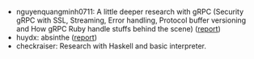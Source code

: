 - nguyenquangminh0711: A little deeper research with gRPC (Security gRPC with SSL, Streaming, Error handling, Protocol buffer versioning and How gRPC Ruby handle stuffs behind the scene) ([report](https://github.com/nguyenquangminh0711/til/blob/master/research-grpc.md))
- huydx: absinthe ([report](https://gist.github.com/huydx/a73428c766ece11be08464eb866c41ea))
- checkraiser: Research with Haskell and basic interpreter.
